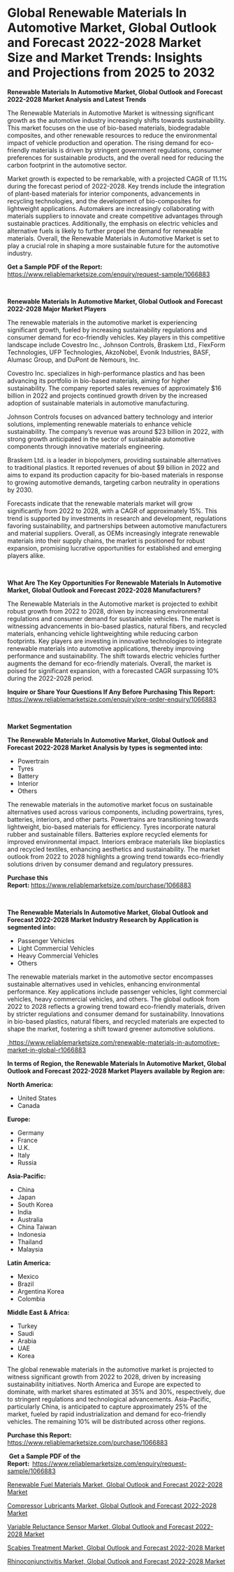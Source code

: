 <p><h1>Global Renewable Materials In Automotive Market, Global Outlook and Forecast 2022-2028 Market Size and Market Trends: Insights and Projections from 2025 to 2032</h1></p><p><strong>Renewable Materials In Automotive Market, Global Outlook and Forecast 2022-2028 Market Analysis and Latest Trends</strong></p>
<p><p>The Renewable Materials in Automotive Market is witnessing significant growth as the automotive industry increasingly shifts towards sustainability. This market focuses on the use of bio-based materials, biodegradable composites, and other renewable resources to reduce the environmental impact of vehicle production and operation. The rising demand for eco-friendly materials is driven by stringent government regulations, consumer preferences for sustainable products, and the overall need for reducing the carbon footprint in the automotive sector.</p><p>Market growth is expected to be remarkable, with a projected CAGR of 11.1% during the forecast period of 2022-2028. Key trends include the integration of plant-based materials for interior components, advancements in recycling technologies, and the development of bio-composites for lightweight applications. Automakers are increasingly collaborating with materials suppliers to innovate and create competitive advantages through sustainable practices. Additionally, the emphasis on electric vehicles and alternative fuels is likely to further propel the demand for renewable materials. Overall, the Renewable Materials in Automotive Market is set to play a crucial role in shaping a more sustainable future for the automotive industry.</p></p>
<p><strong>Get a Sample PDF of the Report:&nbsp;</strong> <a href="https://www.reliablemarketsize.com/enquiry/request-sample/1066883?utm_campaign=2130&utm_medium=2&utm_source=Github&utm_content=ia&utm_term=21032025&utm_id=renewable-materials-in-automotive-market-global-outlook-and-forecast-2022-2028">https://www.reliablemarketsize.com/enquiry/request-sample/1066883</a></p>
<p>&nbsp;</p>
<p><strong>Renewable Materials In Automotive Market, Global Outlook and Forecast 2022-2028 Major Market Players</strong></p>
<p><p>The renewable materials in the automotive market is experiencing significant growth, fueled by increasing sustainability regulations and consumer demand for eco-friendly vehicles. Key players in this competitive landscape include Covestro Inc., Johnson Controls, Braskem Ltd., FlexForm Technologies, UFP Technologies, AkzoNobel, Evonik Industries, BASF, Alumasc Group, and DuPont de Nemours, Inc.</p><p>Covestro Inc. specializes in high-performance plastics and has been advancing its portfolio in bio-based materials, aiming for higher sustainability. The company reported sales revenues of approximately $16 billion in 2022 and projects continued growth driven by the increased adoption of sustainable materials in automotive manufacturing.</p><p>Johnson Controls focuses on advanced battery technology and interior solutions, implementing renewable materials to enhance vehicle sustainability. The company’s revenue was around $23 billion in 2022, with strong growth anticipated in the sector of sustainable automotive components through innovative materials engineering.</p><p>Braskem Ltd. is a leader in biopolymers, providing sustainable alternatives to traditional plastics. It reported revenues of about $9 billion in 2022 and aims to expand its production capacity for bio-based materials in response to growing automotive demands, targeting carbon neutrality in operations by 2030.</p><p>Forecasts indicate that the renewable materials market will grow significantly from 2022 to 2028, with a CAGR of approximately 15%. This trend is supported by investments in research and development, regulations favoring sustainability, and partnerships between automotive manufacturers and material suppliers.  Overall, as OEMs increasingly integrate renewable materials into their supply chains, the market is positioned for robust expansion, promising lucrative opportunities for established and emerging players alike.</p></p>
<p>&nbsp;</p>
<p><strong>What Are The Key Opportunities For Renewable Materials In Automotive Market, Global Outlook and Forecast 2022-2028 Manufacturers?</strong></p>
<p><p>The Renewable Materials in the Automotive market is projected to exhibit robust growth from 2022 to 2028, driven by increasing environmental regulations and consumer demand for sustainable vehicles. The market is witnessing advancements in bio-based plastics, natural fibers, and recycled materials, enhancing vehicle lightweighting while reducing carbon footprints. Key players are investing in innovative technologies to integrate renewable materials into automotive applications, thereby improving performance and sustainability. The shift towards electric vehicles further augments the demand for eco-friendly materials. Overall, the market is poised for significant expansion, with a forecasted CAGR surpassing 10% during the 2022-2028 period.</p></p>
<p><strong>Inquire or Share Your Questions If Any Before Purchasing This Report:</strong> <a href="https://www.reliablemarketsize.com/enquiry/pre-order-enquiry/1066883?utm_campaign=2130&utm_medium=2&utm_source=Github&utm_content=ia&utm_term=21032025&utm_id=renewable-materials-in-automotive-market-global-outlook-and-forecast-2022-2028">https://www.reliablemarketsize.com/enquiry/pre-order-enquiry/1066883</a></p>
<p>&nbsp;</p>
<p><strong>Market Segmentation</strong></p>
<p><strong>The Renewable Materials In Automotive Market, Global Outlook and Forecast 2022-2028 Market Analysis by types is segmented into:</strong></p>
<p><ul><li>Powertrain</li><li>Tyres</li><li>Battery</li><li>Interior</li><li>Others</li></ul></p>
<p><p>The renewable materials in the automotive market focus on sustainable alternatives used across various components, including powertrains, tyres, batteries, interiors, and other parts. Powertrains are transitioning towards lightweight, bio-based materials for efficiency. Tyres incorporate natural rubber and sustainable fillers. Batteries explore recycled elements for improved environmental impact. Interiors embrace materials like bioplastics and recycled textiles, enhancing aesthetics and sustainability. The market outlook from 2022 to 2028 highlights a growing trend towards eco-friendly solutions driven by consumer demand and regulatory pressures.</p></p>
<p><strong>Purchase this Report:&nbsp;</strong><a href="https://www.reliablemarketsize.com/purchase/1066883?utm_campaign=2130&utm_medium=2&utm_source=Github&utm_content=ia&utm_term=21032025&utm_id=renewable-materials-in-automotive-market-global-outlook-and-forecast-2022-2028">https://www.reliablemarketsize.com/purchase/1066883</a></p>
<p>&nbsp;</p>
<p><strong>The Renewable Materials In Automotive Market, Global Outlook and Forecast 2022-2028 Market Industry Research by Application is segmented into:</strong></p>
<p><ul><li>Passenger Vehicles</li><li>Light Commercial Vehicles</li><li>Heavy Commercial Vehicles</li><li>Others</li></ul></p>
<p><p>The renewable materials market in the automotive sector encompasses sustainable alternatives used in vehicles, enhancing environmental performance. Key applications include passenger vehicles, light commercial vehicles, heavy commercial vehicles, and others. The global outlook from 2022 to 2028 reflects a growing trend toward eco-friendly materials, driven by stricter regulations and consumer demand for sustainability. Innovations in bio-based plastics, natural fibers, and recycled materials are expected to shape the market, fostering a shift toward greener automotive solutions.</p></p>
<p><a href="https://www.reliablemarketsize.com/renewable-materials-in-automotive-market-in-global-r1066883?utm_campaign=2130&utm_medium=2&utm_source=Github&utm_content=ia&utm_term=21032025&utm_id=renewable-materials-in-automotive-market-global-outlook-and-forecast-2022-2028">&nbsp;https://www.reliablemarketsize.com/renewable-materials-in-automotive-market-in-global-r1066883</a></p>
<p><strong>In terms of Region, the Renewable Materials In Automotive Market, Global Outlook and Forecast 2022-2028 Market Players available by Region are:</strong></p>
<p>
    <p> <strong> North America: </strong>
        <ul>
            <li>United States</li>
            <li>Canada</li>
        </ul>
        </p> 
    <p> <strong> Europe: </strong>
        <ul>
            <li>Germany</li>
            <li>France</li>
            <li>U.K.</li>
            <li>Italy</li>
            <li>Russia</li>
        </ul>
        </p> 
    <p> <strong> Asia-Pacific: </strong>
        <ul>
            <li>China</li>
            <li>Japan</li>
            <li>South Korea</li>
            <li>India</li>
            <li>Australia</li>
            <li>China Taiwan</li>
            <li>Indonesia</li>
            <li>Thailand</li>
            <li>Malaysia</li>
        </ul>
        </p> 
    <p> <strong> Latin America: </strong>
        <ul>
            <li>Mexico</li>
            <li>Brazil</li>
            <li>Argentina Korea</li>
            <li>Colombia</li>
        </ul>
        </p> 
    <p> <strong> Middle East & Africa: </strong>
        <ul>
            <li>Turkey</li>
            <li>Saudi</li>
            <li>Arabia</li>
            <li>UAE</li>
            <li>Korea</li>
        </ul>
    </p>
    </p>
<p><p>The global renewable materials in the automotive market is projected to witness significant growth from 2022 to 2028, driven by increasing sustainability initiatives. North America and Europe are expected to dominate, with market shares estimated at 35% and 30%, respectively, due to stringent regulations and technological advancements. Asia-Pacific, particularly China, is anticipated to capture approximately 25% of the market, fueled by rapid industrialization and demand for eco-friendly vehicles. The remaining 10% will be distributed across other regions.</p></p>
<p><strong>Purchase this Report: </strong><a href="https://www.reliablemarketsize.com/purchase/1066883?utm_campaign=2130&utm_medium=2&utm_source=Github&utm_content=ia&utm_term=21032025&utm_id=renewable-materials-in-automotive-market-global-outlook-and-forecast-2022-2028">https://www.reliablemarketsize.com/purchase/1066883</a></p>
<p>&nbsp;<strong>Get a Sample PDF of the Report:&nbsp;&nbsp;</strong><a href="https://www.reliablemarketsize.com/enquiry/request-sample/1066883?utm_campaign=2130&utm_medium=2&utm_source=Github&utm_content=ia&utm_term=21032025&utm_id=renewable-materials-in-automotive-market-global-outlook-and-forecast-2022-2028">https://www.reliablemarketsize.com/enquiry/request-sample/1066883</a></p>
<p><strong></strong></p>
<p><p><a href="https://github.com/boitafbg/Market-Research-Report-List-1/blob/main/renewable-fuel-materials-market-global-outlook-and-forecast-2022-2028-market.md?utm_campaign=2130&utm_medium=2&utm_source=Github&utm_content=ia&utm_term=21032025&utm_id=renewable-materials-in-automotive-market-global-outlook-and-forecast-2022-2028">Renewable Fuel Materials Market, Global Outlook and Forecast 2022-2028 Market</a></p><p><a href="https://github.com/curinbucan9/Market-Research-Report-List-1/blob/main/compressor-lubricants-market-global-outlook-and-forecast-2022-2028-market.md?utm_campaign=2130&utm_medium=2&utm_source=Github&utm_content=ia&utm_term=21032025&utm_id=renewable-materials-in-automotive-market-global-outlook-and-forecast-2022-2028">Compressor Lubricants Market, Global Outlook and Forecast 2022-2028 Market</a></p><p><a href="https://github.com/qetelosooya/Market-Research-Report-List-1/blob/main/variable-reluctance-sensor-market-global-outlook-and-forecast-2022-2028-market.md?utm_campaign=2130&utm_medium=2&utm_source=Github&utm_content=ia&utm_term=21032025&utm_id=renewable-materials-in-automotive-market-global-outlook-and-forecast-2022-2028">Variable Reluctance Sensor Market, Global Outlook and Forecast 2022-2028 Market</a></p><p><a href="https://github.com/klindsey95/Market-Research-Report-List-1/blob/main/scabies-treatment-market-global-outlook-and-forecast-2022-2028-market.md?utm_campaign=2130&utm_medium=2&utm_source=Github&utm_content=ia&utm_term=21032025&utm_id=renewable-materials-in-automotive-market-global-outlook-and-forecast-2022-2028">Scabies Treatment Market, Global Outlook and Forecast 2022-2028 Market</a></p><p><a href="https://github.com/delindacallegari68/Market-Research-Report-List-1/blob/main/rhinoconjunctivitis-market-global-outlook-and-forecast-2022-2028-market.md?utm_campaign=2130&utm_medium=2&utm_source=Github&utm_content=ia&utm_term=21032025&utm_id=renewable-materials-in-automotive-market-global-outlook-and-forecast-2022-2028">Rhinoconjunctivitis Market, Global Outlook and Forecast 2022-2028 Market</a></p></p>